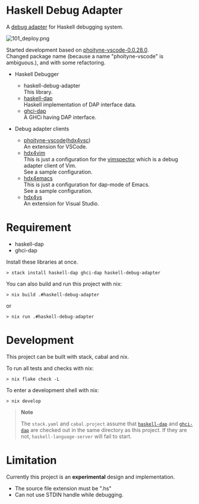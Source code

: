 
# Haskell Debug Adapter

A [debug adapter](https://microsoft.github.io/debug-adapter-protocol/) for Haskell debugging system.

![101_deploy.png](https://raw.githubusercontent.com/phoityne/haskell-debug-adapter/master/docs/design/101_deploy.png)

Started development based on [phoityne-vscode-0.0.28.0](https://hackage.haskell.org/package/phoityne-vscode).  
Changed package name (because a name "phoityne-vscode" is ambiguous.), and with some refactoring.

* Haskell Debugger
  * haskell-debug-adapter  
    This library.
  * [haskell-dap](https://github.com/phoityne/haskell-dap)  
    Haskell implementation of DAP interface data.
  * [ghci-dap](https://github.com/phoityne/ghci-dap)  
    A GHCi having DAP interface.

* Debug adapter clients
  * [phoityne-vscode](https://marketplace.visualstudio.com/items?itemName=phoityne.phoityne-vscode)([hdx4vsc](https://github.com/phoityne/hdx4vsc))  
    An extension for VSCode.
  * [hdx4vim](https://github.com/phoityne/hdx4vim)  
    This is just a configuration for the [vimspector](https://github.com/puremourning/vimspector) which is a debug adapter client of Vim.   
  See a sample configuration.
  * [hdx4emacs](https://github.com/phoityne/hdx4emacs)  
    This is just a configuration for dap-mode of Emacs.  
    See a sample configuration.
  * [hdx4vs](https://github.com/phoityne/hdx4vs)  
    An extension for Visual Studio.

# Requirement
  - haskell-dap
  - ghci-dap

Install these libraries at once.

```console
> stack install haskell-dap ghci-dap haskell-debug-adapter
```

You can also build and run this project with nix:

```console
> nix build .#haskell-debug-adapter
```

or

```console
> nix run .#haskell-debug-adapter
```

# Development

This project can be built with stack, cabal and nix.

To run all tests and checks with nix:

```console
> nix flake check -L
```

To enter a development shell with nix:

```console
> nix develop
```

> **Note**
>
> The `stack.yaml` and `cabal.project` assume that [`haskell-dap`](https://github.com/phoityne/haskell-dap)
> and [`ghci-dap`](https://github.com/phoityne/ghci-dap) are checked out in the same directory as
> this project. If they are not, `haskell-language-server` will fail to start.


# Limitation
Currently this project is an __experimental__ design and implementation.

* The source file extension must be ".hs"
* Can not use STDIN handle while debugging. 


